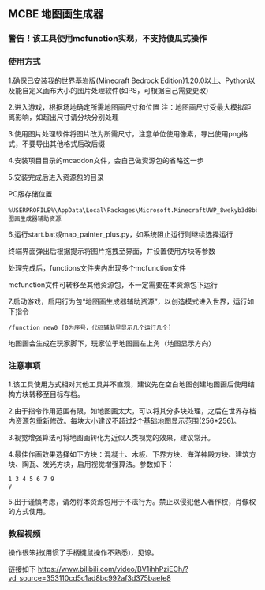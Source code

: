 ## MCBE 地图画生成器

### 警告！该工具使用mcfunction实现，不支持傻瓜式操作

### 使用方式

1.确保已安装我的世界基岩版(Minecraft Bedrock Edition)1.20.0以上、Python以及能自定义画布大小的图片处理软件(如PS，可根据自己需要更改)

2.进入游戏，根据场地确定所需地图画尺寸和位置
注：地图画尺寸受最大模拟距离影响，如超出尺寸请分块分别处理

3.使用图片处理软件将图片改为所需尺寸，注意单位使用像素，导出使用png格式，不要导出其他格式后改后缀

4.安装项目目录的mcaddon文件，会自己做资源包的省略这一步

5.安装完成后进入资源包的目录

PC版存储位置
```
%USERPROFILE%\AppData\Local\Packages\Microsoft.MinecraftUWP_8wekyb3d8bbwe\LocalState\games\com.mojang\behavior_packs\地图画生成器辅助资源
```
6.运行start.bat或map_painter_plus.py，如系统阻止运行则继续选择运行

终端界面弹出后根据提示将图片拖拽至界面，并设置使用方块等参数

处理完成后，functions文件夹内出现多个mcfunction文件

mcfunction文件可转移至其他资源包，不一定需要在本资源包下运行

7.启动游戏，启用行为包“地图画生成器辅助资源”，以创造模式进入世界，运行如下指令
```
/function new0 [0为序号，代码辅助里显示几个运行几个]
```
地图画会生成在玩家脚下，玩家位于地图画左上角（地图显示方向）

### 注意事项

1.该工具使用方式相对其他工具并不直观，建议先在空白地图创建地图画后使用结构方块转移至目标存档。

2.由于指令作用范围有限，如地图画太大，可以将其分多块处理，之后在世界存档内资源包重新修改。每块大小建议不超过2个基础地图显示范围(256*256)。

3.视觉增强算法可将地图画转化为近似人类视觉的效果，建议常开。

4.最佳作画效果选择如下方块：混凝土、木板、下界方块、海洋神殿方块、建筑方块、陶瓦、发光方块，启用视觉增强算法。参数如下：

```
1 3 4 5 6 7 9
y
```

5.出于谨慎考虑，请勿将本资源包用于不法行为。禁止以侵犯他人著作权，肖像权的方式使用。

### 教程视频

操作很笨拙(用惯了手柄键鼠操作不熟悉)，见谅。

链接如下
https://www.bilibili.com/video/BV1ihhPziECh/?vd_source=353110cd5c1ad8bc992af3d375baefe8